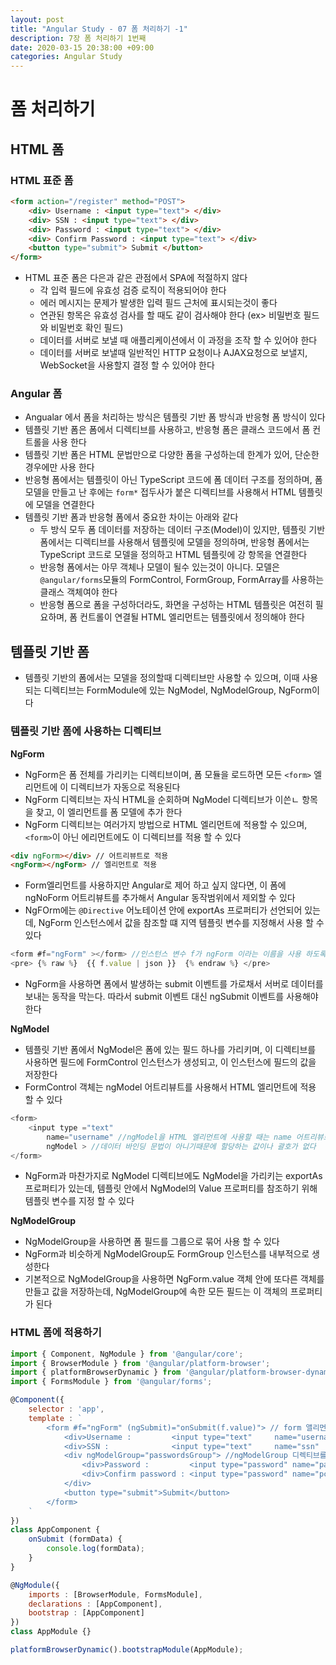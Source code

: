 ```yaml
---
layout: post
title: "Angular Study - 07 폼 처리하기 -1"
description: 7장 폼 처리하기 1번째
date: 2020-03-15 20:38:00 +09:00 
categories: Angular Study
---
```





# 폼 처리하기

## HTML 폼

### HTML 표준 폼

```html
<form action="/register" method="POST">
	<div> Username : <input type="text"> </div>
	<div> SSN : <input type="text"> </div>
	<div> Password : <input type="text"> </div>
	<div> Confirm Password : <input type="text"> </div>
	<button type="submit"> Submit </button>
</form>
```

- HTML 표준 폼은 다은과 같은 관점에서 SPA에 적절하지 않다
	* 각 입력 필드에 유효성 검증 로직이 적용되어야 한다
	* 에러 메시지는 문제가 발생한 입력 필드 근처에 표시되는것이 좋다
	* 연관된 항목은 유효성 검사를 할 때도 같이 검사해야 한다 (ex> 비밀번호 필드와 비밀번호 확인 필드)
	* 데이터를 서버로 보낼 때 애플리케이션에서 이 과정을 조작 할 수 있어야 한다
	* 데이터를 서버로 보낼때 일반적인 HTTP 요청이나 AJAX요청으로 보낼지, WebSocket을 사용할지 결정 할 수 있어야 한다

### Angular 폼
- Angualar 에서 폼을 처리하는 방식은 템플릿 기반 폼 방식과 반응형 폼 방식이 있다
- 템플릿 기반 폼은 폼에서 디렉티브를 사용하고, 반응형 폼은 클래스 코드에서 폼 컨트롤을 사용 한다
- 템플릿 기반 폼은 HTML 문법만으로 다양한 폼을 구성하는데 한계가 있어, 단순한 경우에만 사용 한다
- 반응형 폼에서는 템플릿이 아닌 TypeScript 코드에 폼 데이터 구조를 정의하며, 폼 모델을 만들고 난 후에는 `form*` 접두사가 붙은 디렉티브를 사용해서 HTML 템플릿에 모델을 연결한다
- 템플릿 기반 폼과 반응형 폼에서 중요한 차이는 아래와 같다
	* 두 방식 모두 폼 데이터를 저장하는 데이터 구조(Model)이 있지만, 템플릿 기반 폼에서는 디렉티브를 사용해서 템플릿에 모델을 정의하며, 반응형 폼에서는 TypeScript 코드로 모델을 정의하고 HTML 템플릿에 강 항목을 연결한다
	* 반응형 폼에서는 아무 객체나 모델이 될수 있는것이 아니다. 모델은 `@angular/forms`모듈의 FormControl, FormGroup, FormArray를 사용하는 클래스 객체여야 한다
	* 반응형 폼으로 폼을 구성하더라도, 화면을 구성하는 HTML 템플릿은 여전히 필요하며, 폼 컨트롤이 연결될 HTML 엘리먼트는 템플릿에서 정의해야 한다

## 템플릿 기반 폼
- 템플릿 기반의 폼에서는 모델을 정의할때 디렉티브만 사용할 수 있으며, 이때 사용되는 디렉티브는 FormModule에 있는 NgModel, NgModelGroup, NgForm이다

### 템플릿 기반 폼에 사용하는 디렉티브

**NgForm**
- NgForm은 폼 전체를 가리키는 디렉티브이며, 폼 모듈을 로드하면 모든 `<form>` 엘리먼트에 이 디렉티브가 자동으로 적용된다 
- NgForm 디렉티브는 자식 HTML을 순회하며 NgModel 디렉티브가 이쓴ㄴ 항목을 찾고, 이 엘리먼트를 폼 모델에 추가 한다
- NgForm 디렉티브는 여러가지 방법으로 HTML 엘리먼트에 적용할 수 있으며, `<form>`이 아닌 에리먼트에도 이 디렉티브를 적용 할 수 있다

```html
<div ngForm></div> // 어트리뷰트로 적용
<ngForm></ngForm> // 엘리먼트로 적용
```

- Form엘리먼트를 사용하지만 Angular로 제어 하고 싶지 않다면, 이 폼에 ngNoForm 어트리뷰트를 추가해서 Angular 동작범위에서 제외할 수 있다
- NgFOrm에는 `@Directive` 어노테이션 안에 exportAs 프로퍼티가 선언되어 있는데, NgForm 인스턴스에서 값을 참조할 떄 지역 템플릿 변수를 지정해서 사용 할 수 있다

```javascript
<form #f="ngForm" ></form> //인스턴스 변수 f가 ngForm 이라는 이름을 사용 하도록 <form> 엘리먼트에 exportAs(#) 으로 지정
<pre> {% raw %}  {{ f.value | json }}  {% endraw %} </pre>
```

- NgForm을 사용하면 폼에서 발생하는 submit 이벤트를 가로채서 서버로 데이터를 보내는 동작을 막는다. 따라서 submit 이벤트 대신 ngSubmit 이벤트를 사용해야 한다

**NgModel**
- 템플릿 기반 폼에서 NgModel은 폼에 있는 필드 하나를 가리키며, 이 디렉티브를 사용하면 필드에 FormControl 인스턴스가 생성되고, 이 인스턴스에 필드의 값을 저장한다
- FormControl 객체는 ngModel 어트리뷰트를 사용해서 HTML 엘리먼트에 적용 할 수 있다

```javascript
<form>
	<input type ="text"
		name="username" //ngModel을 HTML 엘리먼트에 사용할 때는 name 어트리뷰트를 지정해야 한다
		ngModel > //데이터 바인딩 문법이 아니기때문에 할당하는 값이나 괄호가 없다
</form>
```

- NgForm과 마찬가지로 NgModel 디렉티브에도 NgModel을 가리키는 exportAs 프로퍼티가 있는데, 템플릿 안에서 NgModel의 Value 프로퍼티를 참조하기 위해 템플릿 변수를 지정 할 수 있다

**NgModelGroup**
- NgModelGroup을 사용하면 폼 필드를 그룹으로 묶어 사용 할 수 있다
- NgForm과 비슷하게 NgModelGroup도 FormGroup 인스턴스를 내부적으로 생성한다
- 기본적으로 NgModelGroup을 사용하면 NgForm.value 객체 안에 또다른 객체를 만들고 값을 저장하는데, NgModelGroup에 속한 모든 필드는 이 객체의 프로퍼티가 된다

### HTML 폼에 적용하기

```javascript
import { Component, NgModule } from '@angular/core';
import { BrowserModule } from '@angular/platform-browser';
import { platformBrowserDynamic } from '@angular/platform-browser-dynamic';
import { FormsModule } from '@angular/forms';

@Component({
	selector : 'app',
	template : `
		<form #f="ngForm" (ngSubmit)="onSubmit(f.value)"> // form 앨리먼트에 적용되는 NgForm 객체를 가리키기 위해 템플릿 변수 f를 선언, ngSubmit 이벤트의 핸들러로 onSubmit() 함수를 지정
			<div>Username :         <input type="text"     name="username" ngModel></div> // ngModel어트리뷰트를 사용해서 <input> 앨리먼트에 NgModel 디렉티브를 적용, ngModel 어트리뷰트를 적용하는 엘리먼트에는 name 어트리뷰트도 함께 사용해야 한다
			<div>SSN :              <input type="text"     name="ssn"      ngModel></div> 
			<div ngModelGroup="passwordsGroup">	//ngModelGroup 디렉티브를 사용하면 NgForm에 폼 데이터를 저장할 떄 중첩된 객체로 저장하는데, 이 겍체의 프로퍼티는 ngModelGroup의 자식 필드로 구성된다
				<div>Password :         <input type="password" name="password" ngModel></div>
				<div>Confirm password : <input type="password" name="pconfirm" ngModel></div>
			</div>
			<button type="submit">Submit</button>
		</form>
	`
})
class AppComponent {
	onSubmit (formData) {
		console.log(formData);
	}
}

@NgModule({
	imports : [BrowserModule, FormsModule],
	declarations : [AppComponent],
	bootstrap : [AppComponent]
})
class AppModule {}

platformBrowserDynamic().bootstrapModule(AppModule);
```

